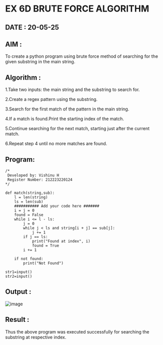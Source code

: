 # EX 6D BRUTE FORCE ALGORITHM

## DATE : 20-05-25

## AIM :

To create a python program using brute force method of searching for the given substring in the main string.

## Algorithm :

1.Take two inputs: the main string and the substring to search for.

2.Create a regex pattern using the substring.

3.Search for the first match of the pattern in the main string.

4.If a match is found.Print the starting index of the match.

5.Continue searching for the next match, starting just after the current match.

6.Repeat step 4 until no more matches are found.

## Program:

```
/*
 Developed by: Vishinu H
 Register Number: 212223220124
*/

def match(string,sub):
    l = len(string)
    ls = len(sub)
    ########### Add your code here #######
    i = j = 0
    found = False
    while i <= l - ls:
        j = 0
        while j < ls and string[i + j] == sub[j]:
            j += 1
        if j == ls:
            print("Found at index", i)
            found = True
        i += 1
    
    if not found:
        print("Not Found")

str1=input()
str2=input()

```

## Output :

![image](https://github.com/user-attachments/assets/75c27e26-c4dc-456e-971d-5c5ae641cb61)


## Result :

Thus the above program was executed successfully for searching the substring at respective index.
